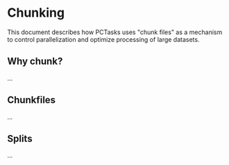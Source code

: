 # Chunking

This document describes how PCTasks uses "chunk files" as a mechanism to control parallelization and optimize processing
of large datasets.

## Why chunk?
...

## Chunkfiles
...

## Splits
...